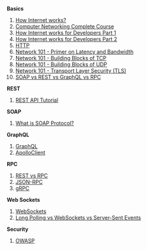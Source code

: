 **Basics**

1. [How Internet works?](https://www.khanacademy.org/computing/code-org/computers-and-the-internet/internet-works/v/what-is-the-internet)
2. [Computer Networking Complete Course](https://www.youtube.com/watch?v=QKfk7YFILws)
3. [How Internet works for Developers Part 1](https://www.youtube.com/watch?v=e4S8zfLdLgQ)
4. [How Internet works for Developers Part 2](https://www.youtube.com/watch?v=FTAPjr7vgxE)
5. [HTTP](https://www.youtube.com/watch?v=HFt7Lm7hv1E&list=PLrCZzMib1e9qZwq95WVmGB-acnot5ka4a&index=6)
6. [Network 101 - Primer on Latency and Bandwidth](https://hpbn.co/primer-on-latency-and-bandwidth/)
7. [Network 101 - Building Blocks of TCP](https://hpbn.co/building-blocks-of-tcp/)
8. [Network 101 - Building Blocks of UDP](https://hpbn.co/building-blocks-of-udp/)
9. [Network 101 - Transport Layer Security (TLS)](https://hpbn.co/transport-layer-security-tls/)
10. [SOAP vs REST vs GraphQL vs RPC](https://www.altexsoft.com/blog/soap-vs-rest-vs-graphql-vs-rpc/)

**REST**
1. [REST API Tutorial](https://www.restapitutorial.com/)

**SOAP**
1. [What is SOAP Protocol?](https://www.guru99.com/soap-simple-object-access-protocol.html)

**GraphQL**
1. [GraphQL](https://www.youtube.com/watch?v=NnnvOPdstzg)
2. [ApolloClient](https://www.youtube.com/watch?v=VdoPraj0QqU)

**RPC**
1. [REST vs RPC](https://habr.com/ru/post/441854/)
2. [JSON-RPC](https://habr.com/ru/post/441854/)
3. [gRPC](https://habr.com/ru/company/infopulse/blog/265805/)

**Web Sockets**
1. [WebSockets](https://learn.javascript.ru/websockets)
2. [Long Polling vs WebSockets vs Server-Sent Events](https://medium.com/system-design-blog/long-polling-vs-websockets-vs-server-sent-events-c43ba96df7c1)

**Security**
1. [OWASP](https://www.youtube.com/watch?v=AO_sqXb-gKE)


